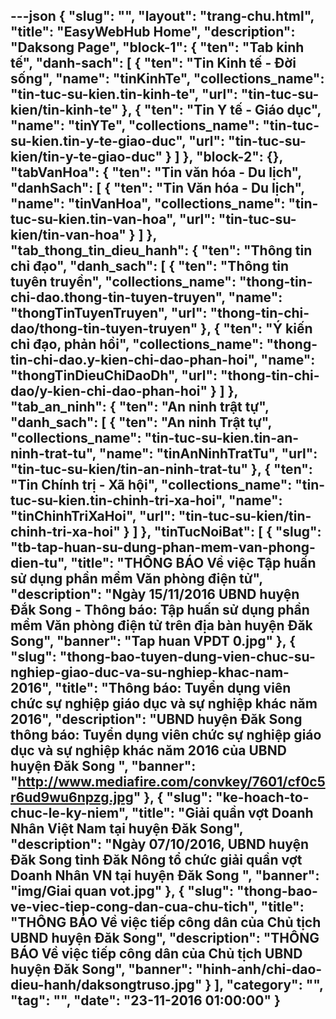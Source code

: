 ---json
{
    "slug": "",
    "layout": "trang-chu.html",
    "title": "EasyWebHub Home",
    "description": "Daksong Page",
    "block-1": {
        "ten": "Tab kinh tế",
        "danh-sach": [
            {
                "ten": "Tin Kinh tế - Đời sống",
                "name": "tinKinhTe",
                "collections_name": "tin-tuc-su-kien.tin-kinh-te",
                "url": "tin-tuc-su-kien/tin-kinh-te"
            },
            {
                "ten": "Tin Y tế - Giáo dục",
                "name": "tinYTe",
                "collections_name": "tin-tuc-su-kien.tin-y-te-giao-duc",
                "url": "tin-tuc-su-kien/tin-y-te-giao-duc"
            }
        ]
    },
    "block-2": {},
    "tabVanHoa": {
        "ten": "Tin văn hóa - Du lịch",
        "danhSach": [
            {
                "ten": "Tin Văn hóa - Du lịch",
                "name": "tinVanHoa",
                "collections_name": "tin-tuc-su-kien.tin-van-hoa",
                "url": "tin-tuc-su-kien/tin-van-hoa"
            }
        ]
    },
    "tab_thong_tin_dieu_hanh": {
        "ten": "Thông tin chỉ đạo",
        "danh_sach": [
            {
                "ten": "Thông tin tuyên truyền",
                "collections_name": "thong-tin-chi-dao.thong-tin-tuyen-truyen",
                "name": "thongTinTuyenTruyen",
                "url": "thong-tin-chi-dao/thong-tin-tuyen-truyen"
            },
            {
                "ten": "Ý kiến chỉ đạo, phản hồi",
                "collections_name": "thong-tin-chi-dao.y-kien-chi-dao-phan-hoi",
                "name": "thongTinDieuChiDaoDh",
                "url": "thong-tin-chi-dao/y-kien-chi-dao-phan-hoi"
            }
        ]
    },
    "tab_an_ninh": {
        "ten": "An ninh trật tự",
        "danh_sach": [
            {
                "ten": "An ninh Trật tự",
                "collections_name": "tin-tuc-su-kien.tin-an-ninh-trat-tu",
                "name": "tinAnNinhTratTu",
                "url": "tin-tuc-su-kien/tin-an-ninh-trat-tu"
            },
            {
                "ten": "Tin Chính trị - Xã hội",
                "collections_name": "tin-tuc-su-kien.tin-chinh-tri-xa-hoi",
                "name": "tinChinhTriXaHoi",
                "url": "tin-tuc-su-kien/tin-chinh-tri-xa-hoi"
            }
        ]
    },
    "tinTucNoiBat": [
        {
            "slug": "tb-tap-huan-su-dung-phan-mem-van-phong-dien-tu",
            "title": "THÔNG BÁO Về việc Tập huấn sử dụng phần mềm Văn phòng điện tử",
            "description": "Ngày 15/11/2016 UBND huyện Đắk Song - Thông báo: Tập huấn sử dụng phần mềm Văn phòng điện tử trên địa bàn huyện Đăk Song",
            "banner": "Tap huan VPDT 0.jpg"
        },
        {
            "slug": "thong-bao-tuyen-dung-vien-chuc-su-nghiep-giao-duc-va-su-nghiep-khac-nam-2016",
            "title": "Thông báo: Tuyển dụng viên chức sự nghiệp giáo dục và sự nghiệp khác năm 2016",
            "description": "UBND huyện Đăk Song thông báo: Tuyển dụng viên chức sự nghiệp giáo dục và sự nghiệp khác năm 2016 của UBND huyện Đăk Song ",
            "banner": "http://www.mediafire.com/convkey/7601/cf0c5r6ud9wu6npzg.jpg"
        },
        {
            "slug": "ke-hoach-to-chuc-le-ky-niem",
            "title": "Giải quần vợt Doanh Nhân Việt Nam tại huyện Đăk Song",
            "description": "Ngày 07/10/2016, UBND huyện Đăk Song tỉnh Đăk Nông tổ chức giải quần vợt Doanh Nhân VN tại huyện Đăk Song ",
            "banner": "img/Giai quan vot.jpg"
        },
        {
            "slug": "thong-bao-ve-viec-tiep-cong-dan-cua-chu-tich",
            "title": "THÔNG BÁO Về việc tiếp công dân của Chủ tịch UBND huyện Đăk Song",
            "description": "THÔNG BÁO Về việc tiếp công dân của Chủ tịch UBND huyện Đăk Song",
            "banner": "hinh-anh/chi-dao-dieu-hanh/daksongtruso.jpg"
        }
    ],
    "category": "",
    "tag": "",
    "date": "23-11-2016 01:00:00"
}
---
